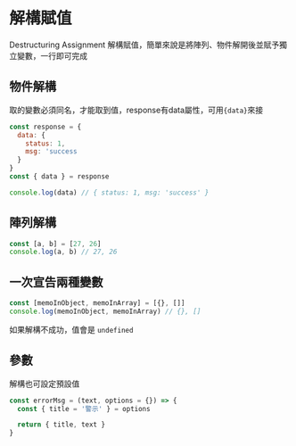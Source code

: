 # 解構賦值

Destructuring Assignment 解構賦值，簡單來說是將陣列、物件解開後並賦予獨立變數，一行即可完成

## 物件解構
取的變數必須同名，才能取到值，response有data屬性，可用`{data}`來接

``` js
const response = {
  data: {
    status: 1,
    msg: 'success
  }
}
const { data } = response

console.log(data) // { status: 1, msg: 'success' }
```

## 陣列解構

``` js
const [a, b] = [27, 26]
console.log(a, b) // 27, 26
```

## 一次宣告兩種變數

``` js
const [memoInObject, memoInArray] = [{}, []]
console.log(memoInObject, memoInArray) // {}, []
```

如果解構不成功，值會是 `undefined`

## 參數
解構也可設定預設值
``` js
const errorMsg = (text, options = {}) => {
  const { title = '警示' } = options

  return { title, text }
}
```


